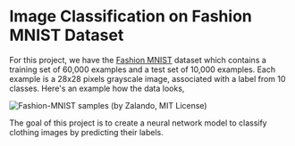 # Image Classification on Fashion MNIST Dataset
For this project, we have the [Fashion MNIST](https://github.com/zalandoresearch/fashion-mnist) dataset which contains a training set of 60,000 examples and a test set of 10,000 examples. Each example is a 28x28 pixels grayscale image, associated with a label from 10 classes. Here's an example how the data looks,

![Fashion-MNIST samples (by Zalando, MIT License)](https://github.com/zalandoresearch/fashion-mnist/raw/master/doc/img/fashion-mnist-sprite.png)

The goal of this project is to create a neural network model to classify clothing images by predicting their labels.
